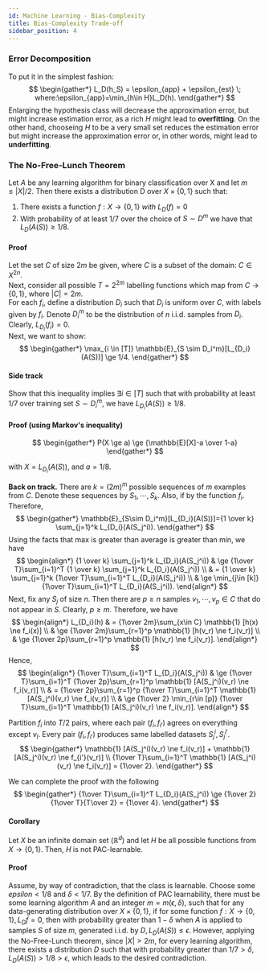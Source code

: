 ```yaml
---
id: Machine Learning - Bias-Complexity
title: Bias-Complexity Trade-off
sidebar_position: 4
---
```


### Error Decomposition

To put it in the simplest fashion:
$$
\begin{gather*}
L_D(h_S) = \epsilon_{app} + \epsilon_{est} \; where:\epsilon_{app}=\min_{h\in H}L_D(h).
\end{gather*}
$$
Enlarging the hypothesis class will decrease the approximation error, but might increase estimation error, as a rich $H$ might lead to **overfitting**. On the other hand, chooseing $H$ to be a very small set reduces the estimation error but might increase the approximation error or, in other words, might lead to **underfitting**.

### The No-Free-Lunch Theorem

Let $A$ be any learning algorithm for binary classification over
X and let $m \le |X|/2$. Then there exists a distribution D over $X \times \{0, 1\}$ such that:
1. There exists a function $f:X \to \{0, 1\} \: with \: L_D(f) = 0$
2. With probability of at least 1/7 over the choice of $S \sim D^m$ we have that $L_D(A(S)) \ge 1/8$.

#### Proof
Let the set $C$ of size $2m$ be given, where $C$ is a subset of the domain: $C \in X^{2n}$.  
Next, consider all possible $T = 2^{2m}$ labelling functions which map from $C \to \{0, 1\}$, where $|C| = 2m$.  
For each $f_i$, define a distribution $D_i$ such that $D_i$
is uniform over $C$, with labels given by $f_i$. Denote $D_i^m$ to be the distribution of $n$ i.i.d. samples from $D_i$.  
Clearly, $L_{D_i}(f_i)=0$.  
Next, we want to show:
$$
\begin{gather*}
\max_{i \in [T]} \mathbb{E}_{S \sim D_i^m}[L_{D_i}(A(S))] \ge 1/4.
\end{gather*}
$$

#### Side track

Show that this inequality implies $\exists i \in [T]$ such that with probability at least 1/7 over training set $S \sim D_i^m$, we have $L_{D_i}(A(S)) \ge 1/8$.

#### Proof (using Markov's inequality)

$$
\begin{gather*}
P(X \ge a) \ge {\mathbb{E}[X]-a \over 1-a}
\end{gather*}
$$

with $X=L_{D_i}(A(S))$, and $a=1/8$.

**Back on track.** There are $k=(2m)^m$ possible sequences of $m$ examples from $C$. Denote these sequences by $S_1,\cdots,S_k$. Also, if by the function $f_i$. Therefore, 
$$
\begin{gather*}
\mathbb{E}_{S\sim D_i^m}[L_{D_i}(A(S))]={1 \over k} \sum_{j=1}^k L_{D_i}(A(S_j^i)).
\end{gather*}
$$
Using the facts that max is greater than average is greater than min, we have
$$
\begin{align*}
{1 \over k} \sum_{j=1}^k L_{D_i}(A(S_j^i)) & \ge {1\over T}\sum_{i=1}^T {1 \over k} \sum_{j=1}^k L_{D_i}(A(S_j^i)) \\
& = {1 \over k} \sum_{j=1}^k {1\over T}\sum_{i=1}^T L_{D_i}(A(S_j^i)) \\
& \ge \min_{j\in [k]} {1\over T}\sum_{i=1}^T L_{D_i}(A(S_j^i)).
\end{align*}
$$
Next, fix any $S_j$ of size $n$. Then there are $p \ge n$ samples $v_1, \cdots, v_p \in C$ that do not appear in $S$. Clearly, $p\ge m$. Therefore, we have
$$
\begin{align*}
L_{D_i}(h) & = {1\over 2m}\sum_{x\in C} \mathbb{1} [h(x) \ne f_i(x)] \\
& \ge {1\over 2m}\sum_{r=1}^p \mathbb{1} [h(v_r) \ne f_i(v_r)] \\
& \ge {1\over 2p}\sum_{r=1}^p \mathbb{1} [h(v_r) \ne f_i(v_r)].
\end{align*}
$$
Hence,
$$
\begin{align*}
{1\over T}\sum_{i=1}^T  L_{D_i}(A(S_j^i)) & \ge {1\over T}\sum_{i=1}^T {1\over 2p}\sum_{r=1}^p \mathbb{1} [A(S_j^i)(v_r) \ne f_i(v_r)] \\
& = {1\over 2p}\sum_{r=1}^p {1\over T}\sum_{i=1}^T \mathbb{1} [A(S_j^i)(v_r) \ne f_i(v_r)] \\
& \ge {1\over 2} \min_{r\in [p]} {1\over T}\sum_{i=1}^T \mathbb{1} [A(S_j^i)(v_r) \ne f_i(v_r)].
\end{align*}
$$

Partition $f_i$ into $T/2$ pairs, where each pair $(f_i, f_{i'})$ agrees on everything except $v_l$. Every pair $(f_i, f_{i'})$ produces same labelled datasets $S_j^i, S_j^{i'}$.
$$
\begin{gather*}
\mathbb{1} [A(S_j^i)(v_r) \ne f_i(v_r)] + \mathbb{1} [A(S_j^i)(v_r) \ne f_{i'}(v_r)] \\
{1\over T}\sum_{i=1}^T \mathbb{1} [A(S_j^i)(v_r) \ne f_i(v_r)] = {1\over 2}.
\end{gather*}
$$

We can complete the proof with the following
$$
\begin{gather*}
{1\over T}\sum_{i=1}^T L_{D_i}(A(S_j^i)) \ge {1\over 2}{1\over T}{T\over 2} = {1\over 4}.
\end{gather*}
$$

#### Corollary

Let $X$ be an infinite domain set $(\mathbb{R}^d)$ and let $H$ be all possible functions from $X \to \{0, 1\}$. Then, $H$ is not PAC-learnable.

#### Proof

Assume, by way of contradiction, that the class is learnable. Choose some $epsilon < 1/8$ and $\delta < 1/7$. By the definition of PAC learnability, there must be some learning algorithm $A$ and an integer $m=m(\epsilon, \delta)$, such that for any data-generating distribution over $X \times \{0,1\}$, if for some function $f:X\to \{0,1\}, L_D{f} = 0$, then with probability greater than $1-\delta$ when $A$ is applied to samples $S$ of size $m$, generated i.i.d. by $D, L_D(A(S)) \le \epsilon$. However, applying the No-Free-Lunch theorem, since $|X|>2m$, for every learning algorithm, there exists a distribution $D$ such that with probability greater than $1/7 > \delta, L_D(A(S)) > 1/8 > \epsilon$, which leads to the desired contradiction.